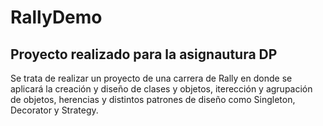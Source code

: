 # RallyDemo
## Proyecto realizado para la asignautura DP
Se trata de realizar un proyecto de una carrera de Rally en donde se aplicará la creación y diseño de clases y objetos, iterección y agrupación de objetos, herencias y distintos patrones de diseño como Singleton, Decorator y Strategy.
